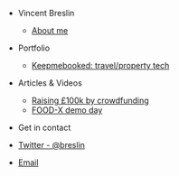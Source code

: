 - Vincent Breslin
  - [About me](/)


- Portfolio
  - [Keepmebooked: travel/property tech](keepmebooked.md)

- Articles & Videos
  - [Raising £100k by crowdfunding](https://medium.com/@breslin/how-we-hacked-our-way-to-100k-by-crowdfunding-6226a59251b)
  - [FOOD-X demo day](food-x-demo.md)

- Get in contact
 - [Twitter - @breslin](https://twitter.com/breslin)
 - [Email](mailto:hello@vincentbreslin.com)
